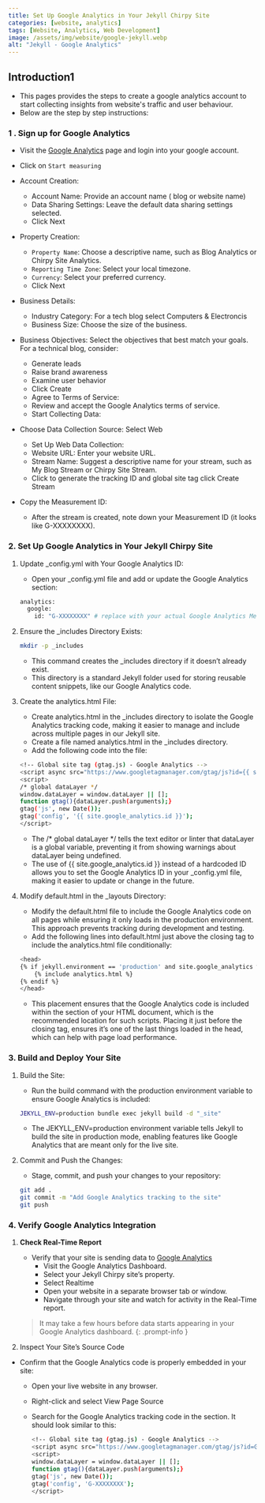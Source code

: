 ```yaml
---
title: Set Up Google Analytics in Your Jekyll Chirpy Site
categories: [website, analytics]
tags: [Website, Analytics, Web Development]
image: /assets/img/website/google-jekyll.webp
alt: "Jekyll - Google Analytics" 
---
```


## Introduction1

- This pages provides the steps to create a google analytics account to start collecting insights from website's traffic and user behaviour.
- Below are the step by step instructions:

### 1 . Sign up for Google Analytics

- Visit the  [Google Analytics](https://analytics.google.com/) page and login into your google account.
- Click on `Start measuring`
- Account Creation:
  - Account Name: Provide an account name ( blog or website name)
  - Data Sharing Settings: Leave the default data sharing settings selected.
  - Click Next
- Property Creation:
  - `Property Name`: Choose a descriptive name, such as Blog Analytics or Chirpy Site Analytics.
  - `Reporting Time Zone`: Select your local timezone.
  - `Currency`: Select your preferred currency.
  - Click Next
- Business Details:
  - Industry Category: For a tech blog select Computers & Electroncis
  - Business Size: Choose the size of the business.

- Business Objectives: Select the objectives that best match your goals. For a technical blog, consider:
  - Generate leads
  - Raise brand awareness
  - Examine user behavior
  - Click Create
  - Agree to Terms of Service:
  - Review and accept the Google Analytics terms of service.
  - Start Collecting Data:

- Choose Data Collection Source: Select Web
  - Set Up Web Data Collection:
  - Website URL: Enter your website URL.
  - Stream Name: Suggest a descriptive name for your stream, such as My Blog Stream or Chirpy Site Stream.
  - Click to generate the tracking ID and global site tag click Create Stream

- Copy the Measurement ID:
  - After the stream is created, note down your Measurement ID (it looks like G-XXXXXXXX).

### 2. Set Up Google Analytics in Your Jekyll Chirpy Site

1. Update _config.yml with Your Google Analytics ID:
    - Open your _config.yml file and add or update the Google Analytics section:

    ```sh
    analytics:
      google:
        id: "G-XXXXXXXX" # replace with your actual Google Analytics Measurement ID
    ```

2. Ensure the _includes Directory Exists:

    ```sh
    mkdir -p _includes
    ```

    - This command creates the _includes directory if it doesn’t already exist. 
    - This directory is a standard Jekyll folder used for storing reusable content snippets, like our Google Analytics code. 

3. Create the analytics.html File:
    - Create analytics.html in the _includes directory to isolate the Google Analytics tracking code, making it easier to manage and include across multiple pages in our Jekyll site.
    - Create a file named analytics.html in the _includes directory.
    - Add the following code into the file:

    ```sh
    <!-- Global site tag (gtag.js) - Google Analytics -->
    <script async src="https://www.googletagmanager.com/gtag/js?id={{ site.google_analytics.id }}"></script>
    <script>
    /* global dataLayer */
    window.dataLayer = window.dataLayer || [];
    function gtag(){dataLayer.push(arguments);}
    gtag('js', new Date());
    gtag('config', '{{ site.google_analytics.id }}');
    </script>
    ```

    - The /* global dataLayer */ tells the text editor or linter that dataLayer is a global variable, preventing it from showing warnings about dataLayer being undefined.
    - The use of {{ site.google_analytics.id }} instead of a hardcoded ID allows you to set the Google Analytics ID in your _config.yml file, making it easier to update or change in the future.

4. Modify default.html in the _layouts Directory:
    - Modify the default.html file to include the Google Analytics code on all pages while ensuring it only loads in the production environment. This approach prevents tracking during development and testing.
    - Add the following lines into default.html just above the closing </head> tag to include the analytics.html file conditionally:

    ```sh
    <head>
    {% if jekyll.environment == 'production' and site.google_analytics %}
        {% include analytics.html %}
    {% endif %}
    </head>
    ```

    - This placement ensures that the Google Analytics code is included within the <head> section of your HTML document, which is the recommended location for such scripts. Placing it just before the closing </head> tag, ensures it’s one of the last things loaded in the head, which can help with page load performance.

### 3. Build and Deploy Your Site

1. Build the Site:
    - Run the build command with the production environment variable to ensure Google Analytics is included:

    ```sh
    JEKYLL_ENV=production bundle exec jekyll build -d "_site"
    ```

    - The JEKYLL_ENV=production environment variable tells Jekyll to build the site in production mode, enabling features like Google Analytics that are meant only for the live site.

2. Commit and Push the Changes:

    - Stage, commit, and push your changes to your repository:

    ```sh
    git add .
    git commit -m "Add Google Analytics tracking to the site"
    git push
    ```

### 4. Verify Google Analytics Integration

1. **Check Real-Time Report**

    - Verify that your site is sending data to [Google Analytics](https://analytics.google.com/)
      - Visit the Google Analytics Dashboard.
      - Select your Jekyll Chirpy site’s property.
      - Select Realtime
      - Open your website in a separate browser tab or window.
      - Navigate through your site and watch for activity in the Real-Time report.

    > It may take a few hours before data starts appearing in your Google Analytics dashboard.
    {: .prompt-info }

2. Inspect Your Site’s Source Code

- Confirm that the Google Analytics code is properly embedded in your site:

  - Open your live website in any browser.
  - Right-click and select View Page Source
  - Search for the Google Analytics tracking code in the <head> section. It should look similar to this:

    ```sh
    <!-- Global site tag (gtag.js) - Google Analytics -->
    <script async src="https://www.googletagmanager.com/gtag/js?id=G-XXXXXXXX"></script>
    <script>
    window.dataLayer = window.dataLayer || [];
    function gtag(){dataLayer.push(arguments);}
    gtag('js', new Date());
    gtag('config', 'G-XXXXXXXX');
    </script>
    ```
